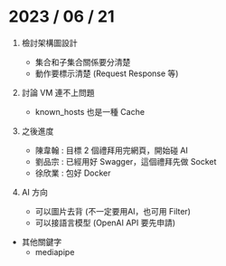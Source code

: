 # 2023 / 06 / 21

1. 檢討架構圖設計
    - 集合和子集合關係要分清楚
    - 動作要標示清楚 (Request Response 等)

2. 討論 VM 連不上問題
   - known_hosts 也是一種 Cache

3. 之後進度
    - 陳韋翰 : 目標 2 個禮拜用完網頁，開始碰 AI
    - 劉品宗 : 已經用好 Swagger，這個禮拜先做 Socket
    - 徐欣業 : 包好 Docker

4. AI 方向
    - 可以圖片去背 (不一定要用AI，也可用 Filter)
    - 可以接語言模型 (OpenAI API 要先申請)

- 其他關鍵字
    - mediapipe